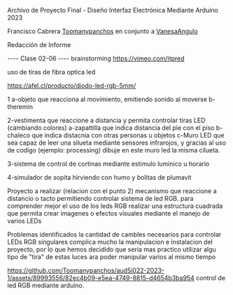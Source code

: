 Archivo de Proyecto Final - Diseño Interfaz Electrónica Mediante Arduino        2023

Francisco Cabrera [Toomanypanchos](https://github.com/Toomanypanchos)
en conjunto a [VanesaAngulo](https://github.com/VanesaAngulo) 

Redacción de Informe

---- Clase 02-06 ----
brainstorming
https://vimeo.com/itpred

uso de tiras de fibra optica led

https://afel.cl/producto/diodo-led-rgb-5mm/

1 a-objeto que reacciona al movimiento, emitiendo sonido al moverse
  b-theremin

2-vestimenta que reaccione a distancia y permita controlar tiras LED (cambiando colores)
  a-zapattilla que indica distancia del pie con el piso
  b-chaleco que indica distacnia con otras personas u objetos
  c-Muro LED que sea capaz de leer una silueta mediante sensores infrarojos, y gracias al uso de      codigo (ejemplo: processing) dibuje en este muro led la misma cilueta.
  
  3-sistema de control de cortinas mediante estimulo luminico u horario 

  4-simulador de sopita hirviendo con humo y bolitas de plumavit 


Proyecto a realizar (relacion con el punto 2)
mecanismo que reaccione a distancio o tacto permitiendo controlar sistema de led RGB.
para comprender mejor el uso de los leds RGB realizar una estructura cuadrada que permita crear imagenes o efectos visuales mediante el manejo de varios LEDs

Problemas identificados 
la cantidad de cambles necesarios para controlar LEDs RGB singulares complica mucho la manipulacion e instalacion del proyecto, por lo que hemos decidido que seria mas practico utilizar algu tipo de "tira" de estas luces ara poder manipular varios al mismo tiempo 


https://github.com/Toomanypanchos/aud5i022-2023-1/assets/89993556/82ec4b09-e5ea-4749-8815-d4654b3ba954
control de led RGB mediante arduino.

